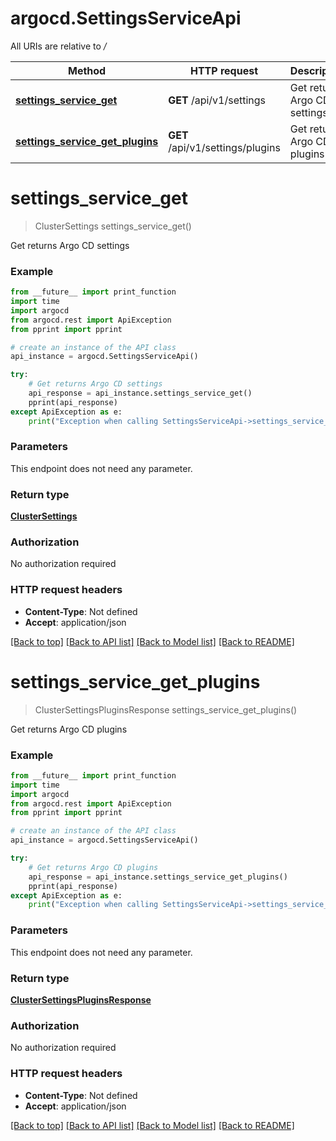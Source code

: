 # argocd.SettingsServiceApi

All URIs are relative to */*

Method | HTTP request | Description
------------- | ------------- | -------------
[**settings_service_get**](SettingsServiceApi.md#settings_service_get) | **GET** /api/v1/settings | Get returns Argo CD settings
[**settings_service_get_plugins**](SettingsServiceApi.md#settings_service_get_plugins) | **GET** /api/v1/settings/plugins | Get returns Argo CD plugins

# **settings_service_get**
> ClusterSettings settings_service_get()

Get returns Argo CD settings

### Example
```python
from __future__ import print_function
import time
import argocd
from argocd.rest import ApiException
from pprint import pprint

# create an instance of the API class
api_instance = argocd.SettingsServiceApi()

try:
    # Get returns Argo CD settings
    api_response = api_instance.settings_service_get()
    pprint(api_response)
except ApiException as e:
    print("Exception when calling SettingsServiceApi->settings_service_get: %s\n" % e)
```

### Parameters
This endpoint does not need any parameter.

### Return type

[**ClusterSettings**](ClusterSettings.md)

### Authorization

No authorization required

### HTTP request headers

 - **Content-Type**: Not defined
 - **Accept**: application/json

[[Back to top]](#) [[Back to API list]](../README.md#documentation-for-api-endpoints) [[Back to Model list]](../README.md#documentation-for-models) [[Back to README]](../README.md)

# **settings_service_get_plugins**
> ClusterSettingsPluginsResponse settings_service_get_plugins()

Get returns Argo CD plugins

### Example
```python
from __future__ import print_function
import time
import argocd
from argocd.rest import ApiException
from pprint import pprint

# create an instance of the API class
api_instance = argocd.SettingsServiceApi()

try:
    # Get returns Argo CD plugins
    api_response = api_instance.settings_service_get_plugins()
    pprint(api_response)
except ApiException as e:
    print("Exception when calling SettingsServiceApi->settings_service_get_plugins: %s\n" % e)
```

### Parameters
This endpoint does not need any parameter.

### Return type

[**ClusterSettingsPluginsResponse**](ClusterSettingsPluginsResponse.md)

### Authorization

No authorization required

### HTTP request headers

 - **Content-Type**: Not defined
 - **Accept**: application/json

[[Back to top]](#) [[Back to API list]](../README.md#documentation-for-api-endpoints) [[Back to Model list]](../README.md#documentation-for-models) [[Back to README]](../README.md)

